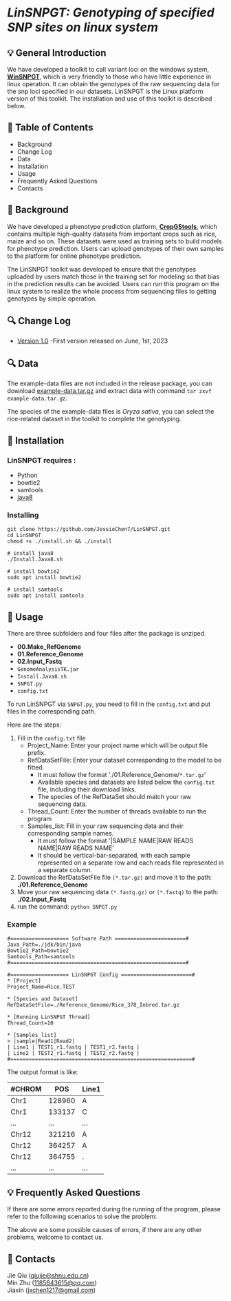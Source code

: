 # ___LinSNPGT: Genotyping of specified SNP sites on linux system___

## 💡 General Introduction
We have developed a toolkit to call variant loci on the windows system, [**WinSNPGT**](https://github.com/JessieChen7/WinSNPGT), which is very friendly to those who have little experience in linux operation. It can obtain the genotypes of the raw sequencing data for the snp loci specified in our datasets. LinSNPGT is the Linux platform version of this toolkit. The installation and use of this toolkit is described below.

## 📘 Table of Contents

- Background
- Change Log
- Data
- Installation
- Usage
- Frequently Asked Questions
- Contacts

## 🧾 Background
We have developed a phenotype prediction platform, **[CropGStools](http://iagr.genomics.cn/CropGS/#/)**, which contains multiple high-quality datasets from important crops such as rice, maize and so on. These datasets were used as training sets to build models for phenotype prediction. Users can upload genotypes of their own samples to the platform for online phenotype prediction.

The LinSNPGT toolkit was developed to ensure that the genotypes uploaded by users match those in the training set for modeling so that bias in the prediction results can be avoided. Users can run this program on the linux system to realize the whole process from sequencing files to getting genotypes by simple operation.

## 🔍 Change Log
- [Version 1.0](https://github.com/JessieChen7/LinSNPGT) -First version released on June, 1st, 2023

## 🔍 Data
The example-data files are not included in the release package, you can download [example-data.tar.gz](https://figshare.com/articles/dataset/WinSNPGT_example_data/23365061) and extract data with command `tar zxvf example-data.tar.gz`.

The species of the example-data files is *Oryza sativa*, you can select the rice-related dataset in the toolkit to complete the genotyping.
## 🌟 Installation
### LinSNPGT requires :
  - Python
  - bowtie2 
  - samtools
  - [java8](https://www.oracle.com/java/technologies/javase/javase8-archive-downloads.html)

### Installing
```
git clone https://github.com/JessieChen7/LinSNPGT.git
cd LinSNPGT
chmod +x ./install.sh && ./install

# install java8
./Install.Java8.sh

# install bowtie2
sudo apt install bowtie2

# install samtools
sudo apt install samtools

```

## 🌟 Usage
There are three subfolders and four files after the package is unziped.

- **00.Make_RefGenome**
- **01.Reference_Genome**
- **02.Input_Fastq**
- `GenomeAnalysisTK.jar`
- `Install.Java8.sh`
- `SNPGT.py`
- `config.txt`

To run LinSNPGT via `SNPGT.py`, you need to fill in the `config.txt` and put files in the corresponding path.

Here are the steps:

1. Fill in the `config.txt` file
	- Project_Name: Enter your project name which will be output file prefix.
	- RefDataSetFile: Enter your dataset corresponding to the model to be fitted.
		- It must follow the format './01.Reference_Genome/`*.tar.gz`'
		- Available species and datasets are listed below the `config.txt` file, including their download links.
		- The species of the RefDataSet should match your raw sequencing data.
	- Thread_Count: Enter the number of threads available to run the program
	- Samples_list: Fill in your raw sequencing data and their corresponding sample names.
		- It must follow the format '|SAMPLE NAME|RAW READS NAME|RAW READS NAME'
		- It should be vertical-bar-separated, with each sample represented on a separate row and each reads file represented in a separate column.
2. Download the RefDataSetFile file  `(*.tar.gz)` and move it to the path: **./01.Reference_Genome** 
3. Move your raw sequencing data `(*.fastq.gz)` or `(*.fastq)` to the path: **./02.Input_Fastq**
4. run the command: `python SNPGT.py`
### Example
```
#=================== Software Path =======================#
Java_Path=./jdk/bin/java
Bowtie2_Path=bowtie2
Samtools_Path=samtools
#=========================================================#

#=================== LinSNPGT Config =======================#
* [Project]
Project_Name=Rice.TEST

* [Species and Dataset]
RefDataSetFile=./Reference_Genome/Rice_378_Inbred.tar.gz

* [Running LinSNPGT Thread]
Thread_Count=10

* [Samples_list]
> |sample|Read1|Read2|
| Line1 | TEST1_r1.fastq | TEST1_r2.fastq |
| Line2 | TEST2_r1.fastq | TEST2_r2.fastq |
#===========================================================#
```


The output format is like:

\#CHROM|POS|Line1
---|---|---
Chr1|128960|A
Chr1|133137|C
...|...|...
Chr12|321216|A
Chr12|364257|A
Chr12|364755|.
...|...|...

## 💡 Frequently Asked Questions
If there are some errors reported during the running of the program, please refer to the following scenarios to solve the problem:



The above are some possible causes of errors, if there are any other problems, welcome to contact us.

## 👥 Contacts
Jie Qiu (qiujie@shnu.edu.cn)  
Min Zhu (1185643615@qq.com)  
Jiaxin (jxchen1217@gmail.com)


